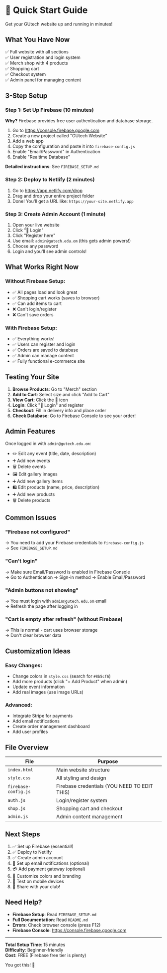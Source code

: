# 🚀 Quick Start Guide

Get your GUtech website up and running in minutes!

## What You Have Now

✅ Full website with all sections  
✅ User registration and login system  
✅ Merch shop with 4 products  
✅ Shopping cart  
✅ Checkout system  
✅ Admin panel for managing content  

## 3-Step Setup

### Step 1: Set Up Firebase (10 minutes)

**Why?** Firebase provides free user authentication and database storage.

1. Go to https://console.firebase.google.com
2. Create a new project called "GUtech Website"
3. Add a web app
4. Copy the configuration and paste it into `firebase-config.js`
5. Enable "Email/Password" in Authentication
6. Enable "Realtime Database"

**Detailed instructions**: See `FIREBASE_SETUP.md`

### Step 2: Deploy to Netlify (2 minutes)

1. Go to https://app.netlify.com/drop
2. Drag and drop your entire project folder
3. Done! You'll get a URL like: `https://your-site.netlify.app`

### Step 3: Create Admin Account (1 minute)

1. Open your live website
2. Click "👤 Login"
3. Click "Register here"
4. Use email: `admin@gutech.edu.om` (this gets admin powers!)
5. Choose any password
6. Login and you'll see admin controls!

## What Works Right Now

### Without Firebase Setup:
- ✅ All pages load and look great
- ✅ Shopping cart works (saves to browser)
- ✅ Can add items to cart
- ❌ Can't login/register
- ❌ Can't save orders

### With Firebase Setup:
- ✅ Everything works!
- ✅ Users can register and login
- ✅ Orders are saved to database
- ✅ Admin can manage content
- ✅ Fully functional e-commerce site

## Testing Your Site

1. **Browse Products**: Go to "Merch" section
2. **Add to Cart**: Select size and click "Add to Cart"
3. **View Cart**: Click the 🛒 icon
4. **Login**: Click "👤 Login" and register
5. **Checkout**: Fill in delivery info and place order
6. **Check Database**: Go to Firebase Console to see your order!

## Admin Features

Once logged in with `admin@gutech.edu.om`:

- ✏️ Edit any event (title, date, description)
- ➕ Add new events
- 🗑️ Delete events
- 🖼️ Edit gallery images
- ➕ Add new gallery items
- 🛍️ Edit products (name, price, description)
- ➕ Add new products
- 🗑️ Delete products

## Common Issues

### "Firebase not configured"
→ You need to add your Firebase credentials to `firebase-config.js`  
→ See `FIREBASE_SETUP.md`

### "Can't login"
→ Make sure Email/Password is enabled in Firebase Console  
→ Go to Authentication → Sign-in method → Enable Email/Password

### "Admin buttons not showing"
→ You must login with `admin@gutech.edu.om` email  
→ Refresh the page after logging in

### "Cart is empty after refresh" (without Firebase)
→ This is normal - cart uses browser storage  
→ Don't clear browser data

## Customization Ideas

### Easy Changes:
- Change colors in `style.css` (search for `#8b5cf6`)
- Add more products (click "+ Add Product" when admin)
- Update event information
- Add real images (use image URLs)

### Advanced:
- Integrate Stripe for payments
- Add email notifications
- Create order management dashboard
- Add user profiles

## File Overview

| File | Purpose |
|------|---------|
| `index.html` | Main website structure |
| `style.css` | All styling and design |
| `firebase-config.js` | Firebase credentials (YOU NEED TO EDIT THIS) |
| `auth.js` | Login/register system |
| `shop.js` | Shopping cart and checkout |
| `admin.js` | Admin content management |

## Next Steps

1. ✅ Set up Firebase (essential!)
2. ✅ Deploy to Netlify
3. ✅ Create admin account
4. 📧 Set up email notifications (optional)
5. 💳 Add payment gateway (optional)
6. 🎨 Customize colors and branding
7. 📱 Test on mobile devices
8. 🚀 Share with your club!

## Need Help?

- **Firebase Setup**: Read `FIREBASE_SETUP.md`
- **Full Documentation**: Read `README.md`
- **Errors**: Check browser console (press F12)
- **Firebase Console**: https://console.firebase.google.com

---

**Total Setup Time**: 15 minutes  
**Difficulty**: Beginner-friendly  
**Cost**: FREE (Firebase free tier is plenty)

You got this! 💪

